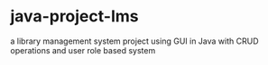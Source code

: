 # java-project-lms
a library management system project using GUI in Java with CRUD operations and user role based system
